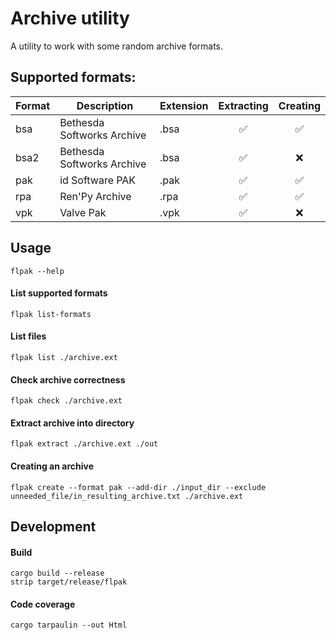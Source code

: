 # Archive utility

A utility to work with some random archive formats.

## Supported formats:

Format | Description                | Extension | Extracting | Creating
------ | -------------------------- | --------- | :--------: | :--------:
bsa    | Bethesda Softworks Archive | .bsa      | ✅         | ✅
bsa2   | Bethesda Softworks Archive | .bsa      | ✅         | ❌
pak    | id Software PAK            | .pak      | ✅         | ✅
rpa    | Ren'Py Archive             | .rpa      | ✅         | ✅
vpk    | Valve Pak                  | .vpk      | ✅         | ❌

## Usage

```flpak --help```

#### List supported formats

```flpak list-formats```

#### List files

```flpak list ./archive.ext```

#### Check archive correctness

```flpak check ./archive.ext```

#### Extract archive into directory

```flpak extract ./archive.ext ./out```

#### Creating an archive

```flpak create --format pak --add-dir ./input_dir --exclude unneeded_file/in_resulting_archive.txt ./archive.ext```

## Development

#### Build

```
cargo build --release
strip target/release/flpak
```

#### Code coverage

```
cargo tarpaulin --out Html
```
